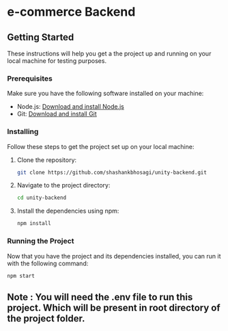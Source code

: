 # e-commerce Backend 

## Getting Started

These instructions will help you get a the project up and running on your local machine for testing purposes.

### Prerequisites

Make sure you have the following software installed on your machine:

- Node.js: [Download and install Node.js](https://nodejs.org/)
- Git: [Download and install Git](https://git-scm.com/)

### Installing

Follow these steps to get the project set up on your local machine:

1. Clone the repository:

   ```bash
   git clone https://github.com/shashankbhosagi/unity-backend.git
   ```

2. Navigate to the project directory:

   ```bash
   cd unity-backend
   ```

3. Install the dependencies using npm:

   ```bash
   npm install
   ```

### Running the Project

Now that you have the project and its dependencies installed, you can run it with the following command:

```bash
npm start
```

## Note : You will need the .env file to run this project. Which will be present in root directory of the project folder.
